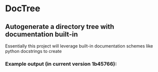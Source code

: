 # DocTree
## Autogenerate a directory tree with documentation built-in

Essentially this project will leverage built-in documentation schemes like python docstrings to create 


### Example output (in current version 1b45766):

```
